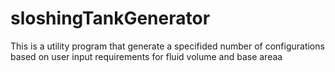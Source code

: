 # sloshingTankGenerator
This is a utility program that generate a specifided number of configurations based on user input requirements for fluid volume and base areaa

